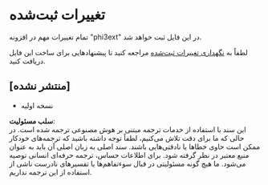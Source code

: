 # تغییرات ثبت‌شده

تمام تغییرات مهم در افزونه "phi3ext" در این فایل ثبت خواهد شد.

لطفاً به [نگهداری تغییرات ثبت‌شده](http://keepachangelog.com/) مراجعه کنید تا پیشنهادهایی برای ساخت این فایل دریافت کنید.

## [منتشر نشده]

- نسخه اولیه

**سلب مسئولیت**:  
این سند با استفاده از خدمات ترجمه مبتنی بر هوش مصنوعی ترجمه شده است. در حالی که ما برای دقت تلاش می‌کنیم، لطفاً توجه داشته باشید که ترجمه‌های خودکار ممکن است حاوی خطاها یا نادقتی‌هایی باشند. سند اصلی به زبان اصلی آن باید به عنوان منبع معتبر در نظر گرفته شود. برای اطلاعات حساس، ترجمه حرفه‌ای انسانی توصیه می‌شود. ما هیچ گونه مسئولیتی در قبال سوءتفاهم‌ها یا تفسیرهای نادرست ناشی از استفاده از این ترجمه نداریم.